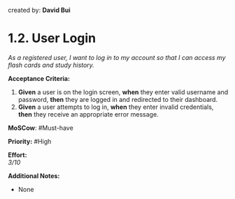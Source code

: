 created by: **David Bui**
# **1.2. User Login**

_As a registered user, I want to log in to my account so that I can access my flash cards and study history._

**Acceptance Criteria:**

1. **Given** a user is on the login screen, **when** they enter valid username and password, **then** they are logged in and redirected to their dashboard.
2. **Given** a user attempts to log in, **when** they enter invalid credentials, **then** they receive an appropriate error message.

**MoSCow**: #Must-have 

**Priority:**  #High 

**Effort:**  
_3/10_

**Additional Notes:**  
- None